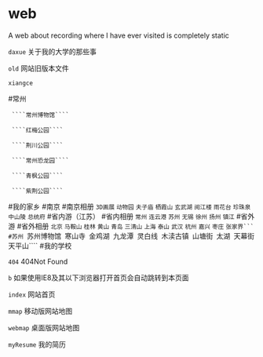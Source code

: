 # web
A web about recording where I have ever visited is completely static

````daxue````
关于我的大学的那些事

````old````
网站旧版本文件

````xiangce````

  #常州
  
     ````常州博物馆````
	 
	 ````红梅公园````
	 
	 ````荆川公园````
	 
	 ````常州恐龙园````
	 
	 ````青枫公园````
	 
	 ````紫荆公园````
	 
  #我的家乡
  #南京
  #南京相册
     ````3D画展````
	 ````动物园````
	 ````夫子庙````
	 ````栖霞山````
	 ````玄武湖````
	 ````阅江楼````
	 ````雨花台````
	 ````珍珠泉````
	 ````中山陵````
	 ````总统府````
  #省内游（江苏）
  #省内相册
     ````常州````
	 ````连云港````
	 ````苏州````
	 ````无锡````
	 ````徐州````
	 ````扬州````
	 ````镇江````
  #省外游
  #省外相册
     ````北京````
	 ````马鞍山````
	 ````桂林````
	 ````黄山````
	 ````青岛````
	 ````三清山````
	 ````上海````
	 ````泰山````
	 ````武汉````
	 ````杭州````
	 ````嘉兴````
	 ````枣庄````
	 ````张家界```
  #苏州
     ````苏州博物馆````
	 ````寒山寺````
	 ````金鸡湖````
	 ````九龙潭````
	 ````灵白线````
	 ````木渎古镇````
	 ````山塘街````
	 ````太湖````
	 ````天幕街````
	 ````天平山````
  #我的学校
  
````404````
404Not Found

````b````
如果使用IE8及其以下浏览器打开首页会自动跳转到本页面

````index````
网站首页

````mmap````
移动版网站地图

````webmap````
桌面版网站地图

 ````myResume````
我的简历
	 
	 
	 
	 
